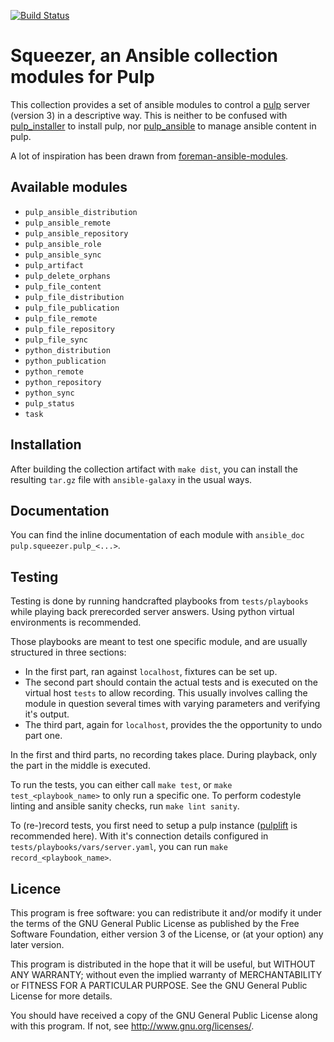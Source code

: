 [![Build Status](https://travis-ci.com/pulp/squeezer.svg?branch=master)](https://travis-ci.com/pulp/squeezer)

Squeezer, an Ansible collection modules for Pulp
===

This collection provides a set of ansible modules to control a [pulp](https://pulpproject.org) server (version 3) in a descriptive way.
This is neither to be confused with [pulp\_installer](https://github.com/pulp/pulp_installer) to install pulp,
nor [pulp\_ansible](https://github.com/pulp/pulp_ansible) to manage ansible content in pulp.

A lot of inspiration has been drawn from [foreman-ansible-modules](https://github.com/theforeman/foreman-ansible-modules).

Available modules
---

* `pulp_ansible_distribution`
* `pulp_ansible_remote`
* `pulp_ansible_repository`
* `pulp_ansible_role`
* `pulp_ansible_sync`
* `pulp_artifact`
* `pulp_delete_orphans`
* `pulp_file_content`
* `pulp_file_distribution`
* `pulp_file_publication`
* `pulp_file_remote`
* `pulp_file_repository`
* `pulp_file_sync`
* `python_distribution`
* `python_publication`
* `python_remote`
* `python_repository`
* `python_sync`
* `pulp_status`
* `task`

Installation
---

After building the collection artifact with `make dist`, you can install the resulting `tar.gz` file with `ansible-galaxy` in the usual ways.

Documentation
---

You can find the inline documentation of each module with `ansible_doc pulp.squeezer.pulp_<...>`.

Testing
---

Testing is done by running handcrafted playbooks from `tests/playbooks` while playing back prerecorded server answers.
Using python virtual environments is recommended.

Those playbooks are meant to test one specific module, and are usually structured in three sections:

 * In the first part, ran against `localhost`, fixtures can be set up.
 * The second part should contain the actual tests and is executed on the virtual host `tests` to allow recording.
 This usually involves calling the module in question several times with varying parameters and verifying it's output.
 * The third part, again for `localhost`, provides the the opportunity to undo part one.

In the first and third parts, no recording takes place.
During playback, only the part in the middle is executed.

To run the tests, you can either call `make test`, or `make test_<playbook_name>` to only run a specific one.
To perform codestyle linting and ansible sanity checks, run `make lint sanity`.

To (re-)record tests, you first need to setup a pulp instance ([pulplift](https://github.com/pulp/pulplift) is recommended here).
With it's connection details configured in `tests/playbooks/vars/server.yaml`, you can run `make record_<playbook_name>`.

Licence
---

This program is free software: you can redistribute it and/or modify
it under the terms of the GNU General Public License as published by
the Free Software Foundation, either version 3 of the License, or
(at your option) any later version.

This program is distributed in the hope that it will be useful,
but WITHOUT ANY WARRANTY; without even the implied warranty of
MERCHANTABILITY or FITNESS FOR A PARTICULAR PURPOSE.  See the
GNU General Public License for more details.

You should have received a copy of the GNU General Public License
along with this program.  If not, see <http://www.gnu.org/licenses/>.
